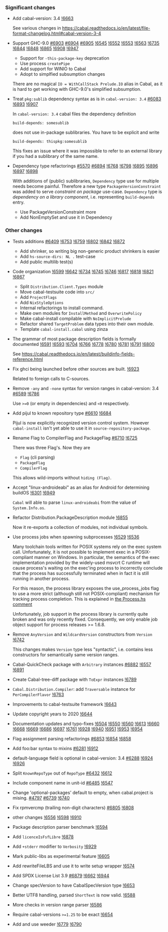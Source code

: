 ### Significant changes

- Add cabal-version: 3.4 [!6663](https://github.com/haskell/cabal/pull/6663)
  
  See various changes in https://cabal.readthedocs.io/en/latest/file-format-changelog.html#cabal-version-3-4
  
- Support GHC-9.0 [#6903](https://github.com/haskell/cabal/issues/6903) [#6904](https://github.com/haskell/cabal/issues/6904) [#6905](https://github.com/haskell/cabal/issues/6905) [!6545](https://github.com/haskell/cabal/pull/6545) [!6552](https://github.com/haskell/cabal/pull/6552) [!6553](https://github.com/haskell/cabal/pull/6553) [!6563](https://github.com/haskell/cabal/pull/6563) [!6735](https://github.com/haskell/cabal/pull/6735) [!6844](https://github.com/haskell/cabal/pull/6844) [!6848](https://github.com/haskell/cabal/pull/6848) [!6865](https://github.com/haskell/cabal/pull/6865) [!6908](https://github.com/haskell/cabal/pull/6908) [!6947](https://github.com/haskell/cabal/pull/6947)
  
  - Support for `-this-package-key` deprecation
  - Use process `createPipe`
  - Add support for WINIO to Cabal
  - Adopt to simplfied subsumption changes
  
  There are no magical `IO = WithCallStack Prelude.IO` alias in Cabal,
  as it is hard to get working with GHC-9.0's simplified subsumption.
  
- Treat `pkg:sublib` dependency syntax as is in `cabal-version: 3.4` [#6083](https://github.com/haskell/cabal/issues/6083) [!6893](https://github.com/haskell/cabal/pull/6893) [!6907](https://github.com/haskell/cabal/pull/6907)
  
  In `cabal-version: 3.4` cabal files the dependency definition
  
  ```cabal
  build-depends: somesublib
  ```
  
  does not use in-package sublibraries. You have to be explicit and write
  
  ```cabal
  build-depends: thispkg:somesublib
  ```
  
  This fixes an issue where it was impossible to refer to an external
  library if you had a sublibrary of the same name.
  
- Dependency type refactorings [#5570](https://github.com/haskell/cabal/issues/5570) [#6894](https://github.com/haskell/cabal/issues/6894) [!6768](https://github.com/haskell/cabal/pull/6768) [!6798](https://github.com/haskell/cabal/pull/6798) [!6895](https://github.com/haskell/cabal/pull/6895) [!6896](https://github.com/haskell/cabal/pull/6896) [!6897](https://github.com/haskell/cabal/pull/6897) [!6898](https://github.com/haskell/cabal/pull/6898)
  
  With additions of (public) sublibraries, `Dependency` type use for multiple needs become painful.
  Therefore a new type `PackageVersionConstraint` was added to serve *constraint on package* use-case.
  `Dependency` type is *dependency on a library component*, i.e. representing `build-depends` entry.
  
  - Use PackageVersionConstraint more
  - Add NonEmptySet and use it in Dependency
  
### Other changes

- Tests additions [#6409](https://github.com/haskell/cabal/issues/6409) [!6753](https://github.com/haskell/cabal/pull/6753) [!6759](https://github.com/haskell/cabal/pull/6759) [!6802](https://github.com/haskell/cabal/pull/6802) [!6842](https://github.com/haskell/cabal/pull/6842) [!6872](https://github.com/haskell/cabal/pull/6872)
  
  - Add shrinker, so writing big non-generic product shrinkers is easier
  - Add `hs-source-dirs: NL .` test-case
  - Add public multilib test(s)
  
- Code organization [!6599](https://github.com/haskell/cabal/pull/6599) [!6642](https://github.com/haskell/cabal/pull/6642) [!6734](https://github.com/haskell/cabal/pull/6734) [!6745](https://github.com/haskell/cabal/pull/6745) [!6746](https://github.com/haskell/cabal/pull/6746) [!6817](https://github.com/haskell/cabal/pull/6817) [!6818](https://github.com/haskell/cabal/pull/6818) [!6821](https://github.com/haskell/cabal/pull/6821) [!6867](https://github.com/haskell/cabal/pull/6867)
  
  - Split `Distribution.Client.Types` module
  - Move cabal-testsuite code into `src/`
  - Add `ProjectFlags`
  - Add `NixStyleOptions`
  - Internal refactorings to install command.
  - Make own modules for `InstallMethod` and `OverwritePolicy`
  - Make cabal-install compilable with `NoImplicitPrelude`
  - Refactor shared `TargetProblem` data types into their own module.
  - Template `cabal-install.cabal` using zinza
  
- The grammar of most package description fields is formally documented [!6591](https://github.com/haskell/cabal/pull/6591) [!6593](https://github.com/haskell/cabal/pull/6593) [!6704](https://github.com/haskell/cabal/pull/6704) [!6766](https://github.com/haskell/cabal/pull/6766) [!6778](https://github.com/haskell/cabal/pull/6778) [!6780](https://github.com/haskell/cabal/pull/6780) [!6781](https://github.com/haskell/cabal/pull/6781) [!6791](https://github.com/haskell/cabal/pull/6791) [!6800](https://github.com/haskell/cabal/pull/6800)
  
  See https://cabal.readthedocs.io/en/latest/buildinfo-fields-reference.html
  
- Fix ghci being launched before other sources are built. [!6923](https://github.com/haskell/cabal/pull/6923)
  
  Related to foreign calls to C-sources.
  
- Remove `-any` and `-none` syntax for version ranges in cabal-version: 3.4 [#6589](https://github.com/haskell/cabal/issues/6589) [!6786](https://github.com/haskell/cabal/pull/6786)
  
  Use `>=0` (or empty in dependencies) and `<0` respectively.
  
- Add pijul to known repository type [#6610](https://github.com/haskell/cabal/issues/6610) [!6684](https://github.com/haskell/cabal/pull/6684)
  
  Pijul is now explicitly recognized version control system.
  However `cabal-install` isn't yet able to use it in
  `source-repository-package`.
  
- Rename Flag to CompilerFlag and PackageFlag [#6710](https://github.com/haskell/cabal/issues/6710) [!6725](https://github.com/haskell/cabal/pull/6725)
  
  There was three Flag's. Now they are
  
  - `Flag` (cli parsing)
  - `PackageFlag`
  - `CompilerFlag`
  
  This allows wild-imports without `hiding (Flag)`.
  
- Accept "linux-androideabi" as an alias for Android for determining buildOS [!6301](https://github.com/haskell/cabal/pull/6301) [!6949](https://github.com/haskell/cabal/pull/6949)
  
  `Cabal` will able to parse `linux-androideabi` from the value of `System.Info.os`.
  
- Refactor Distribution.PackageDescription module [!6855](https://github.com/haskell/cabal/pull/6855)
  
  Now it re-exports a collection of modules, not individual symbols.
  
- Use process jobs when spawning subprocesses [!6529](https://github.com/haskell/cabal/pull/6529) [!6536](https://github.com/haskell/cabal/pull/6536)
  
  Many toolchain tools written for POSIX systems rely on the exec system
  call. Unfortunately, it is not possible to implement exec in a
  POSIX-compliant manner on Windows. In particular, the semantics of the
  exec implementation provided by the widely-used msvcrt C runtime
  will cause process's waiting on the exec'ing process to incorrectly
  conclude that the process has successfully terminated when in fact it is
  still running in another process.
  
  For this reason, the process library exposes the use_process_jobs
  flag to use a more strict (although still not POSIX-compliant) mechanism
  for tracking process completion.
  This is explained in [the Process.hs comment](https://github.com/haskell/process/blob/master/System/Process.hs#L399)
  
  Unfortunately, job support in the process library is currently quite
  broken and was only recently fixed. Consequently, we only enable job
  object support for process releases >= 1.6.8.
  
- Remove `AnyVersion` and `WildcardVersion` constructors from `Version` [!6742](https://github.com/haskell/cabal/pull/6742)
  
  This changes makes `Version` type less "syntactic",
  i.e. contains less constructors for semantically same version ranges.
  
- Cabal-QuickCheck package with `Arbitrary` instances [#6882](https://github.com/haskell/cabal/issues/6882) [!6557](https://github.com/haskell/cabal/pull/6557) [!6891](https://github.com/haskell/cabal/pull/6891)
- Create Cabal-tree-diff package with `ToExpr` instances [!6789](https://github.com/haskell/cabal/pull/6789)
- `Cabal.Distribution.Compiler`: add `Traversable` instance for `PerCompilerFlavor` [!6763](https://github.com/haskell/cabal/pull/6763)
- Improvements to cabal-testsuite framework [!6643](https://github.com/haskell/cabal/pull/6643)
- Update copyright years to 2020 [!6644](https://github.com/haskell/cabal/pull/6644)
- Documentation updates and typo-fixes [!6504](https://github.com/haskell/cabal/pull/6504) [!6550](https://github.com/haskell/cabal/pull/6550) [!6560](https://github.com/haskell/cabal/pull/6560) [!6613](https://github.com/haskell/cabal/pull/6613) [!6660](https://github.com/haskell/cabal/pull/6660) [!6668](https://github.com/haskell/cabal/pull/6668) [!6669](https://github.com/haskell/cabal/pull/6669) [!6686](https://github.com/haskell/cabal/pull/6686) [!6697](https://github.com/haskell/cabal/pull/6697) [!6761](https://github.com/haskell/cabal/pull/6761) [!6928](https://github.com/haskell/cabal/pull/6928) [!6940](https://github.com/haskell/cabal/pull/6940) [!6951](https://github.com/haskell/cabal/pull/6951) [!6953](https://github.com/haskell/cabal/pull/6953) [!6954](https://github.com/haskell/cabal/pull/6954)
- Flag assignment parsing refactorings [#6853](https://github.com/haskell/cabal/issues/6853) [!6854](https://github.com/haskell/cabal/pull/6854) [!6858](https://github.com/haskell/cabal/pull/6858)
- Add foo:bar syntax to mixins [#6281](https://github.com/haskell/cabal/issues/6281) [!6912](https://github.com/haskell/cabal/pull/6912)
- default-language field is optional in cabal-version: 3.4 [#6288](https://github.com/haskell/cabal/issues/6288) [!6924](https://github.com/haskell/cabal/pull/6924) [!6926](https://github.com/haskell/cabal/pull/6926)
- Split `KnownRepoType` out of `RepoType` [#6432](https://github.com/haskell/cabal/issues/6432) [!6612](https://github.com/haskell/cabal/pull/6612)
- Include component name in unit-id [#6485](https://github.com/haskell/cabal/issues/6485) [!6547](https://github.com/haskell/cabal/pull/6547)
- Change 'optional-packages' default to empty, when cabal.project is mising. [#4797](https://github.com/haskell/cabal/issues/4797) [#6739](https://github.com/haskell/cabal/issues/6739) [!6740](https://github.com/haskell/cabal/pull/6740)
- Fix rpmvercmp (trailing non-digit characters) [#6805](https://github.com/haskell/cabal/issues/6805) [!6808](https://github.com/haskell/cabal/pull/6808)
- other changes [!6556](https://github.com/haskell/cabal/pull/6556) [!6598](https://github.com/haskell/cabal/pull/6598) [!6910](https://github.com/haskell/cabal/pull/6910)
- Package description parser benchmark [!6594](https://github.com/haskell/cabal/pull/6594)
- Add `licenceIsFsfLibre` [!6878](https://github.com/haskell/cabal/pull/6878)
- Add `+stderr` modifier to `Verbosity` [!6929](https://github.com/haskell/cabal/pull/6929)
- Mark public-libs as experimental feature [!6605](https://github.com/haskell/cabal/pull/6605)
- Add rewriteFileLBS and use it to write setup wrapper [!6574](https://github.com/haskell/cabal/pull/6574)
- Add SPDX License List 3.9 [#6879](https://github.com/haskell/cabal/issues/6879) [!6662](https://github.com/haskell/cabal/pull/6662) [!6944](https://github.com/haskell/cabal/pull/6944)
- Change specVersion to have CabalSpecVersion type [!6653](https://github.com/haskell/cabal/pull/6653)
- Better UTF8 handling, parsed `ShortText` is now valid. [!6588](https://github.com/haskell/cabal/pull/6588)
- More checks in version range parser [!6586](https://github.com/haskell/cabal/pull/6586)
- Require cabal-versions `>=1.25` to be exact [!6654](https://github.com/haskell/cabal/pull/6654)
- Add and use weeder [!6779](https://github.com/haskell/cabal/pull/6779) [!6790](https://github.com/haskell/cabal/pull/6790)
